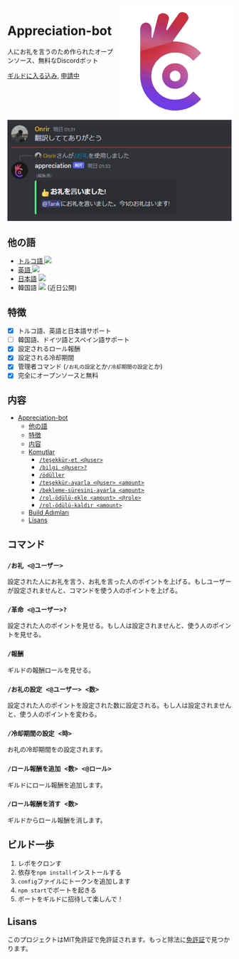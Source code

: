 <img src="./promotional_logo.png" align="right" width="256px" height="256px"/>

# Appreciation-bot

人にお礼を言うのため作られたオープンソース、無料なDiscordボット

[ギルドに入る込み](https://discord.com/api/oauth2/authorize?client_id=1196863040029732884&permissions=275146729472&scope=bot+applications.commands), [申請中](#build)

<img src="./promotional_material_ja.png">

## 他の語

- [トルコ語 <img height=16 src="https://flagicons.lipis.dev/flags/4x3/tr.svg">]()
- [英語 <img height=16 src="https://flagicons.lipis.dev/flags/4x3/gb.svg">](../README.md)
- [日本語]() <img height=16 src="https://flagicons.lipis.dev/flags/4x3/jp.svg">
- 韓国語 <img height=16 src="https://flagicons.lipis.dev/flags/4x3/kr.svg"> (近日公開)

## 特徴

- [x] トルコ語、英語と日本語サポート
- [ ] 韓国語、ドイツ語とスペイン語サポート
- [x] 設定されるロール報酬
- [x] 設定される冷却期間
- [x] 管理者コマンド (`/お礼の設定`とか`/冷却期間の設定`とか)
- [x] 完全にオープンソースと無料

## 内容

- [Appreciation-bot](#appreciation-bot)
  - [他の語](#他の語)
  - [特徴](#特徴)
  - [内容](#内容)
  - [Komutlar](#komutlar)
    - [`/teşekkür-et <@user>`](#teşekkür-et-user)
    - [`/bilgi <@user>?`](#bilgi-user)
    - [`/ödüller`](#ödüller)
    - [`/teşekkür-ayarla <@user> <amount>`](#teşekkür-ayarla-user-amount)
    - [`/bekleme-süresini-ayarla <amount>`](#bekleme-süresini-ayarla-amount)
    - [`/rol-ödülü-ekle <amount> <@role>`](#rol-ödülü-ekle-amount-role)
    - [`/rol-ödülü-kaldır <amount>`](#rol-ödülü-kaldır-amount)
  - [Build Adımları](#build-adımları)
  - [Lisans](#lisans)

## コマンド

### `/お礼 <@ユーザー>`

設定された人にお礼を言う、お礼を言った人のポイントを上げる。もしユーザーが設定されませんと、コマンドを使う人のポイントを上げる。

### `/革命 <@ユーザー>?`

設定された人のポイントを見せる。もし人は設定されませんと、使う人のポイントを見せる。

### `/報酬`

ギルドの報酬ロールを見せる。

### `/お礼の設定 <@ユーザー> <数>`

設定された人のポイントを設定された数に設定される。もし人は設定されませんと、使う人のポイントを変わる。

### `/冷却期間の設定 <時>`

お礼の冷却期間をの設定されます。

### `/ロール報酬を追加 <数> <@ロール>`

ギルドにロール報酬を追加します。

### `/ロール報酬を消す <数>`

ギルドからロール報酬を消します。

## ビルド一歩

1. レポをクロンす
2. 依存を`npm install`インストールする
3. `config`ファイルにトークンを追加します
4. `npm start`でボートを起きる
5. ボートをギルドに招待して楽しんで！

## Lisans

このプロジェクトはMIT免許証で免許証されます。もっと除法に[免許証](../LICENSE)で見つかります。